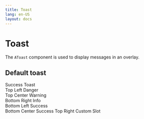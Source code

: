 ```yaml
---
title: Toast
lang: en-US
layout: docs
---
```


<script setup lang="ts">

import { ref, reactive, computed } from "vue";

import { AButton, AToasts, AToast } from '../../src/'
import { generateComponentCode } from "../utils/functions";


import { useToast } from "../../src";

const { showToast } = useToast();

const code = computed(() => {
  // return generateComponentCode(componentData);
  return `function showInfoToast() {
  showToast({
    type: "info",
    detail: "Account will be verified soon",
    summary: "Information",
    duration: 3333,
    group: "br"
  });
}`;
});

function generateToast(group?: string) {
  showToast({
    type: "success",
    detail: "Done successfully",
    summary: "Success",
    duration: 44444,
    group
  });
}

function showSuccessToast() {
  showToast({
    type: "success",
    detail: "Done successfully",
    summary: "Success",
    duration: 3333
  });
}

function showDangerToast() {
  showToast({
    type: "danger",
    detail: "Something went wrong!",
    summary: "Error",
    duration: 3333,
    group: "tl"
  });
}

function showWarningToast() {
  showToast({
    type: "warning",
    detail: "This might cause error!",
    summary: "Warning",
    duration: 3333,
    group: "tc"
  });
}

function showInfoToast() {
  showToast({
    type: "info",
    detail: "Account will be verified soon",
    summary: "Information",
    duration: 3333,
    group: "br"
  });
}

</script>

<style>

.custom-toast {
  /* border: 1px solid gray; */
  min-height: 99px;
  width: 333px;
  padding: 15px 9px;
  color: #22c55e;
  background: #f0fdf4;
  border: 1px solid #22c55e;
  border-radius: 4px;
  position: relative;
}

.close-button {
  background: none;
  border: none;
  cursor: pointer;
  font-weight: bold;
  position: absolute;
  top: 0;
  right: 0;
  z-index: 99;
  padding: 5px 9px;
  color: red;
  opacity: 0.8;
}

.close-button:hover {
  opacity: 1;
}
</style>

# Toast

The <code>AToast</code> component is used to display messages in an overlay.

<div>
  <AToasts position="top-right"> </AToasts>
  <AToasts position="top-left" group="tl"> </AToasts>
  <AToasts position="top-center" group="tc"> </AToasts>
  <AToasts position="bottom-left" group="bl"> </AToasts>
  <AToasts position="bottom-right" group="br"> </AToasts>
  <AToasts position="bottom-center" group="bc"> </AToasts>
  <AToasts position="top-right" group="tr">
    <template #default="{ toast, close }">
      <div class="custom-toast">
        <div class="ta-right">
          <button @click="close(toast)" class="close-button">X</button>
        </div>
        <div class="text-center">
          <img src="https://cdn-icons-png.flaticon.com/512/5610/5610944.png" style="max-hright: 44px" alt="" />
          <h2>{{ toast.summary }}</h2>
          <p>{{ toast.detail }}</p>
        </div>
      </div>
    </template>
  </AToasts>
</div>

<div class="row gap-0 mt-4">
  <div class="col-md-4">
    <h2>Default toast</h2>
    <div class="playground__item mt-3">
      <AButton @click="showSuccessToast()">Success Toast</AButton> <br />
      <AButton @click="showDangerToast" class="mt-2" variant="danger">
        Top Left Danger
      </AButton>
      <br />
      <AButton @click="showWarningToast" class="mt-2" variant="warning">
        Top Center Warning
      </AButton>
      <br />
      <AButton @click="showInfoToast" class="mt-2" variant="info">
        Bottom Right Info
      </AButton>
      <br />
      <AButton @click="generateToast('bl')" class="mt-2">
        Bottom Left Success
      </AButton>
      <br />
      <AButton @click="generateToast('bc')" class="mt-2">
        Bottom Center Success
      </AButton>
      <AButton @click="generateToast('tr')" class="mt-2">
        Top Right Custom Slot
      </AButton>
    </div>
  </div>
</div>
